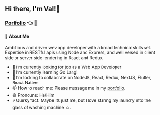 ## Hi there, I'm Val!👋
### [Portfolio](https://arcival-palma.web.app/) :point_left: :eyes:

#### 🚀 About Me
 Ambitious and driven wev app developer with a broad technical skills set. Expertise in RESTful apis using Node and Express, and well versed in client side or server side rendering in React and Redux.


- 🔭 I’m currently looking for job as a Web App Developer
- 🌱 I’m currently learning Go Lang!
- 👯 I’m looking to collaborate on NodeJS, React, Redux, NextJS, Flutter, React Native
- 📫 How to reach me: Please message me in my [portfolio](https://arcival-palma.web.app/).
- 😄 Pronouns: He/Him
- ⚡ Quirky fact: Maybe its just me, but I love staring my laundry into the glass of washing machine :relaxed:.
